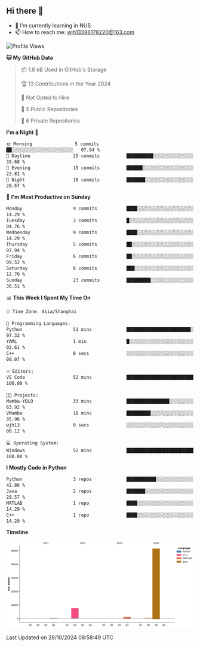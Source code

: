 ## Hi there 👋

- 🌱 I’m currently learning in NUS
- 📫 How to reach me: wjh13386178220@163.com


<!--START_SECTION:waka-->
![Profile Views](http://img.shields.io/badge/Profile%20Views-0-blue)

**🐱 My GitHub Data** 

> 📦 1.8 kB Used in GitHub's Storage 
 > 
> 🏆 13 Contributions in the Year 2024
 > 
> 🚫 Not Opted to Hire
 > 
> 📜 5 Public Repositories 
 > 
> 🔑 6 Private Repositories 
 > 
**I'm a Night 🦉** 

```text
🌞 Morning                5 commits           ██░░░░░░░░░░░░░░░░░░░░░░░   07.94 % 
🌆 Daytime                25 commits          ██████████░░░░░░░░░░░░░░░   39.68 % 
🌃 Evening                15 commits          ██████░░░░░░░░░░░░░░░░░░░   23.81 % 
🌙 Night                  18 commits          ███████░░░░░░░░░░░░░░░░░░   28.57 % 
```
📅 **I'm Most Productive on Sunday** 

```text
Monday                   9 commits           ████░░░░░░░░░░░░░░░░░░░░░   14.29 % 
Tuesday                  3 commits           █░░░░░░░░░░░░░░░░░░░░░░░░   04.76 % 
Wednesday                9 commits           ████░░░░░░░░░░░░░░░░░░░░░   14.29 % 
Thursday                 5 commits           ██░░░░░░░░░░░░░░░░░░░░░░░   07.94 % 
Friday                   6 commits           ██░░░░░░░░░░░░░░░░░░░░░░░   09.52 % 
Saturday                 8 commits           ███░░░░░░░░░░░░░░░░░░░░░░   12.70 % 
Sunday                   23 commits          █████████░░░░░░░░░░░░░░░░   36.51 % 
```


📊 **This Week I Spent My Time On** 

```text
🕑︎ Time Zone: Asia/Shanghai

💬 Programming Languages: 
Python                   51 mins             ████████████████████████░   97.32 % 
YAML                     1 min               █░░░░░░░░░░░░░░░░░░░░░░░░   02.61 % 
C++                      0 secs              ░░░░░░░░░░░░░░░░░░░░░░░░░   00.07 % 

🔥 Editors: 
VS Code                  52 mins             █████████████████████████   100.00 % 

🐱‍💻 Projects: 
Mamba-YOLO               33 mins             ████████████████░░░░░░░░░   63.92 % 
VMamba                   18 mins             █████████░░░░░░░░░░░░░░░░   35.96 % 
wjh13                    0 secs              ░░░░░░░░░░░░░░░░░░░░░░░░░   00.12 % 

💻 Operating System: 
Windows                  52 mins             █████████████████████████   100.00 % 
```

**I Mostly Code in Python** 

```text
Python                   3 repos             ███████████░░░░░░░░░░░░░░   42.86 % 
Java                     2 repos             ███████░░░░░░░░░░░░░░░░░░   28.57 % 
MATLAB                   1 repo              ████░░░░░░░░░░░░░░░░░░░░░   14.29 % 
C++                      1 repo              ████░░░░░░░░░░░░░░░░░░░░░   14.29 % 
```



**Timeline**

![Lines of Code chart](https://raw.githubusercontent.com/wuhu-wang/wuhu-wang/main/assets/bar_graph.png)


 Last Updated on 28/10/2024 08:58:49 UTC
<!--END_SECTION:waka-->
